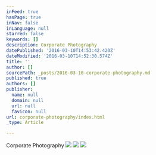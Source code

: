 ```yaml
---
inFeed: true
hasPage: true
inNav: false
inLanguage: null
starred: false
keywords: []
description: Corporate Photography
datePublished: '2016-03-10T14:53:42.420Z'
dateModified: '2016-03-10T14:52:30.574Z'
title: ''
author: []
sourcePath: _posts/2016-03-10-corporate-photography.md
published: true
authors: []
publisher:
  name: null
  domain: null
  url: null
  favicon: null
url: corporate-photography/index.html
_type: Article

---
```

Corporate Photography
![](https://the-grid-user-content.s3-us-west-2.amazonaws.com/c2be579a-c2be-4efb-be02-4205ff7cb886.jpg)
![](https://the-grid-user-content.s3-us-west-2.amazonaws.com/0cc23d9c-3ae2-4c1b-ae28-df55590aa23b.jpg)
![](https://the-grid-user-content.s3-us-west-2.amazonaws.com/650d3013-8de9-4c67-8617-efcdd44275f8.jpg)